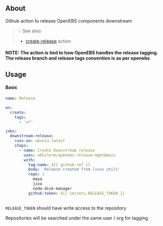 ## About

Github action to release OpenEBS components downstream

> :bulb: See also:
> * [create-release](https://github.com/actions/create-release) action

#### NOTE: The action is tied to how OpenEBS handles the release tagging. The release branch and release tags convention is as per openebs

## Usage

#### Basic
```yaml
name: Release

on:
  create:
    tags:
      - 'v*'

jobs:
  downstream-release:
    runs-on: ubuntu-latest
    steps:
      - name: Create Downstream release
        uses: akhilerm/openebs-release-mgmt@main
        with:
          tag-name: ${{ github.ref }}
          body: 'Release created from linux utils'
          repo: |
            maya
            jiva
            node-disk-manager
          github-token: ${{ secrets.RELEASE_TOKEN }}
  
```

`RELEASE_TOKEN` should have write access to the repository

Repositories will be searched under the same user / org for tagging

